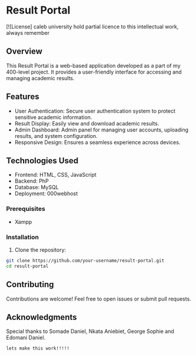 # Result Portal

[![License] caleb university hold partial licence to this intellectual work, always remember

## Overview

This Result Portal is a web-based application developed as a part of my 400-level project. It provides a user-friendly interface for accessing and managing academic results.

## Features

- User Authentication: Secure user authentication system to protect sensitive academic information.
- Result Display: Easily view and download academic results.
- Admin Dashboard: Admin panel for managing user accounts, uploading results, and system configuration.
- Responsive Design: Ensures a seamless experience across devices.

## Technologies Used

- Frontend: HTML, CSS, JavaScript
- Backend: PhP
- Database: MySQL
- Deployment: 000webhost

### Prerequisites

- Xampp

### Installation

1. Clone the repository:

```bash
git clone https://github.com/your-username/result-portal.git
cd result-portal
```

## Contributing

Contributions are welcome! Feel free to open issues or submit pull requests.

## Acknowledgments

Special thanks to Somade Daniel, Nkata Aniebiet, George Sophie and Edomani Daniel.

```bash
lets make this work!!!!!
```

